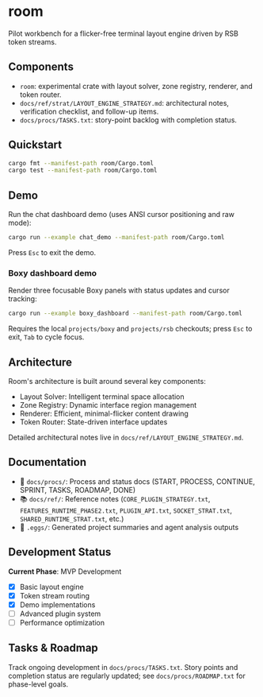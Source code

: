 # room

Pilot workbench for a flicker-free terminal layout engine driven by RSB token streams.

## Components
- `room`: experimental crate with layout solver, zone registry, renderer, and token router.
- `docs/ref/strat/LAYOUT_ENGINE_STRATEGY.md`: architectural notes, verification checklist, and follow-up items.
- `docs/procs/TASKS.txt`: story-point backlog with completion status.

## Quickstart
```bash
cargo fmt --manifest-path room/Cargo.toml
cargo test --manifest-path room/Cargo.toml
```

## Demo
Run the chat dashboard demo (uses ANSI cursor positioning and raw mode):
```bash
cargo run --example chat_demo --manifest-path room/Cargo.toml
```
Press `Esc` to exit the demo.

### Boxy dashboard demo

Render three focusable Boxy panels with status updates and cursor tracking:

```bash
cargo run --example boxy_dashboard --manifest-path room/Cargo.toml
```
Requires the local `projects/boxy` and `projects/rsb` checkouts; press `Esc` to exit, `Tab` to cycle focus.

## Architecture

Room's architecture is built around several key components:
- Layout Solver: Intelligent terminal space allocation
- Zone Registry: Dynamic interface region management
- Renderer: Efficient, minimal-flicker content drawing
- Token Router: State-driven interface updates

Detailed architectural notes live in `docs/ref/LAYOUT_ENGINE_STRATEGY.md`.

## Documentation

- 📁 `docs/procs/`: Process and status docs (START, PROCESS, CONTINUE, SPRINT, TASKS, ROADMAP, DONE)
- 📚 `docs/ref/`: Reference notes (`CORE_PLUGIN_STRATEGY.txt`, `FEATURES_RUNTIME_PHASE2.txt`, `PLUGIN_API.txt`, `SOCKET_STRAT.txt`, `SHARED_RUNTIME_STRAT.txt`, etc.)
- 🥚 `.eggs/`: Generated project summaries and agent analysis outputs

## Development Status

**Current Phase**: MVP Development
- [x] Basic layout engine
- [x] Token stream routing
- [x] Demo implementations
- [ ] Advanced plugin system
- [ ] Performance optimization

## Tasks & Roadmap

Track ongoing development in `docs/procs/TASKS.txt`. Story points and completion status are regularly updated; see `docs/procs/ROADMAP.txt` for phase-level goals.
